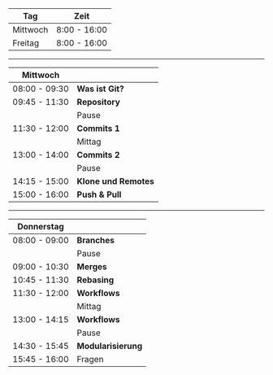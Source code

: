 
|  Tag                 | Zeit           |
|----------------------|----------------|
|  Mittwoch            |  8:00 - 16:00  |
|  Freitag             |  8:00 - 16:00  |


---


| Mittwoch             |                          |
|----------------------|--------------------------|
| 08:00 - 09:30        | **Was ist Git?**         |
| 09:45 - 11:30        | **Repository**           |
|                      |     Pause                |
| 11:30 - 12:00        | **Commits 1**            |
|                      |     Mittag               |
| 13:00 - 14:00        | **Commits 2**            |
|                      |     Pause                |
| 14:15 - 15:00        | **Klone und Remotes**    |
| 15:00 - 16:00        | **Push & Pull**          |


---


| Donnerstag           |                            |
|----------------------|----------------------------|
| 08:00 - 09:00        | **Branches**               |
|                      |     Pause                  |
| 09:00 - 10:30        | **Merges**                 |
| 10:45 - 11:30        | **Rebasing**               |
| 11:30 - 12:00        |  **Workflows**             |
|                      | Mittag                     |
| 13:00 - 14:15        |  **Workflows**             |
|                      |     Pause                  |
| 14:30 - 15:45        | **Modularisierung**        |
| 15:45 - 16:00        | Fragen                     |
